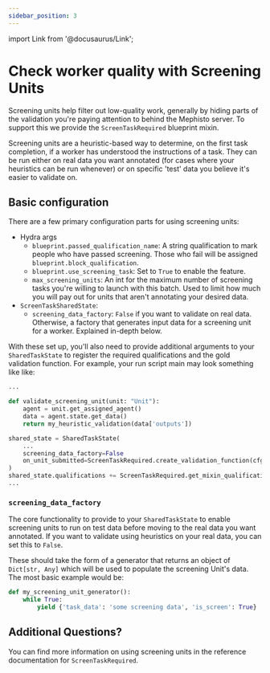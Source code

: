 ```yaml
---
sidebar_position: 3
---
```


import Link from '@docusaurus/Link';

# Check worker quality with Screening Units

Screening units help filter out low-quality work, generally by hiding parts of the validation you're paying attention to behind the Mephisto server. To support this we provide the `ScreenTaskRequired` blueprint mixin.

Screening units are a heuristic-based way to determine, on the first task completion, if a worker has understood the instructions of a task. They can be run either on real data you want annotated (for cases where your heuristics can be run whenever) or on specific 'test' data you believe it's easier to validate on.


## Basic configuration

There are a few primary configuration parts for using screening units:
- Hydra args
  - `blueprint.passed_qualification_name`: A string qualification to mark people who have passed screening. Those who fail will be assigned `blueprint.block_qualification`.
  - `blueprint.use_screening_task`: Set to `True` to enable the feature.
  - `max_screening_units`: An int for the maximum number of screening tasks you're willing to launch with this batch. Used to limit how much you will pay out for units that aren't annotating your desired data.
- `ScreenTaskSharedState`:
  - `screening_data_factory`: `False` if you want to validate on real data. Otherwise, a factory that generates input data for a screening unit for a worker. Explained in-depth below.

With these set up, you'll also need to provide additional arguments to your `SharedTaskState` to register the required qualifications and the gold validation function. For example, your run script main may look something like like:
```python
...

def validate_screening_unit(unit: "Unit"):
    agent = unit.get_assigned_agent()
    data = agent.state.get_data()
    return my_heuristic_validation(data['outputs'])

shared_state = SharedTaskState(
    ...
    screening_data_factory=False
    on_unit_submitted=ScreenTaskRequired.create_validation_function(cfg.mephisto, validate_screening_unit)
)
shared_state.qualifications += ScreenTaskRequired.get_mixin_qualifications(cfg.mephisto, shared_state)
...
```

### `screening_data_factory`

The core functionality to provide to your `SharedTaskState` to enable screening units to run on test data before moving to the real data you want annotated. If you want to validate using heuristics on your real data, you can set this to `False`.

These should take the form of a generator that returns an object of `Dict[str, Any]` which will be used to populate the screening Unit's data. The most basic example would be:
```python
def my_screening_unit_generator():
    while True:
        yield {'task_data': 'some screening data', 'is_screen': True}
```

## Additional Questions?

You can find more information on using screening units in the reference documentation for <Link target={null} to="pathname:///python_api/mephisto/abstractions/blueprints/mixins/screen_task_required.html">`ScreenTaskRequired`</Link>.
